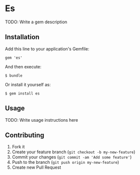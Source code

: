 # Es

TODO: Write a gem description

## Installation

Add this line to your application's Gemfile:

    gem 'es'

And then execute:

    $ bundle

Or install it yourself as:

    $ gem install es

## Usage

TODO: Write usage instructions here

## Contributing

1. Fork it
2. Create your feature branch (`git checkout -b my-new-feature`)
3. Commit your changes (`git commit -am 'Add some feature'`)
4. Push to the branch (`git push origin my-new-feature`)
5. Create new Pull Request
